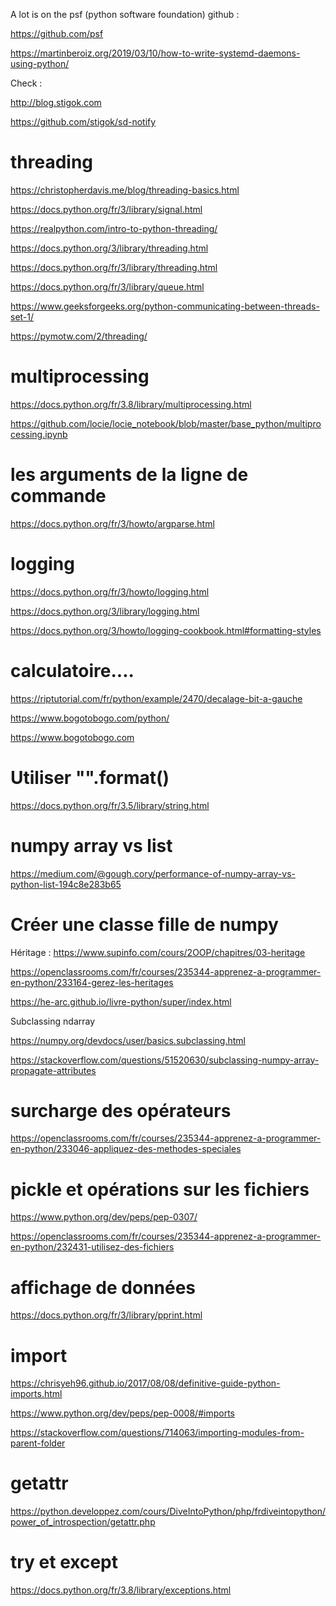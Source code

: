 A lot is on the psf (python software foundation) github :

https://github.com/psf

https://martinberoiz.org/2019/03/10/how-to-write-systemd-daemons-using-python/

Check :

http://blog.stigok.com

https://github.com/stigok/sd-notify

# threading

https://christopherdavis.me/blog/threading-basics.html

https://docs.python.org/fr/3/library/signal.html

https://realpython.com/intro-to-python-threading/

https://docs.python.org/3/library/threading.html

https://docs.python.org/fr/3/library/threading.html

https://docs.python.org/fr/3/library/queue.html

https://www.geeksforgeeks.org/python-communicating-between-threads-set-1/

https://pymotw.com/2/threading/

# multiprocessing

https://docs.python.org/fr/3.8/library/multiprocessing.html

https://github.com/locie/locie_notebook/blob/master/base_python/multiprocessing.ipynb

# les arguments de la ligne de commande

https://docs.python.org/fr/3/howto/argparse.html

# logging

https://docs.python.org/fr/3/howto/logging.html

https://docs.python.org/3/library/logging.html

https://docs.python.org/3/howto/logging-cookbook.html#formatting-styles

# calculatoire....

https://riptutorial.com/fr/python/example/2470/decalage-bit-a-gauche

https://www.bogotobogo.com/python/

https://www.bogotobogo.com

# Utiliser "".format()

https://docs.python.org/fr/3.5/library/string.html

# numpy array vs list

https://medium.com/@gough.cory/performance-of-numpy-array-vs-python-list-194c8e283b65

# Créer une classe fille de numpy

Héritage : https://www.supinfo.com/cours/2OOP/chapitres/03-heritage

https://openclassrooms.com/fr/courses/235344-apprenez-a-programmer-en-python/233164-gerez-les-heritages

https://he-arc.github.io/livre-python/super/index.html

Subclassing ndarray

https://numpy.org/devdocs/user/basics.subclassing.html

https://stackoverflow.com/questions/51520630/subclassing-numpy-array-propagate-attributes

# surcharge des opérateurs 

https://openclassrooms.com/fr/courses/235344-apprenez-a-programmer-en-python/233046-appliquez-des-methodes-speciales

# pickle et opérations sur les fichiers

https://www.python.org/dev/peps/pep-0307/

https://openclassrooms.com/fr/courses/235344-apprenez-a-programmer-en-python/232431-utilisez-des-fichiers

# affichage de données 

https://docs.python.org/fr/3/library/pprint.html

# import

https://chrisyeh96.github.io/2017/08/08/definitive-guide-python-imports.html

https://www.python.org/dev/peps/pep-0008/#imports

https://stackoverflow.com/questions/714063/importing-modules-from-parent-folder

# getattr

https://python.developpez.com/cours/DiveIntoPython/php/frdiveintopython/power_of_introspection/getattr.php

# try et except

https://docs.python.org/fr/3.8/library/exceptions.html
